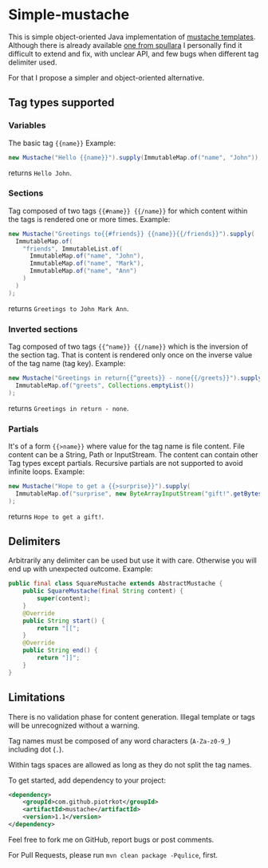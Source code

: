 # Simple-mustache
This is simple object-oriented Java implementation of 
[mustache templates](https://mustache.github.io/).
Although there is already available 
[one from spullara](https://github.com/spullara/mustache.java)
I personally find it difficult to extend and fix, with unclear API,
and few bugs when different tag delimiter used.

For that I propose a simpler and object-oriented alternative.

## Tag types supported

### Variables
The basic tag `{{name}}`
Example:
```java
new Mustache("Hello {{name}}").supply(ImmutableMap.of("name", "John"));
```
returns `Hello John`.

### Sections
Tag composed of two tags `{{#name}} {{/name}}` for which content within the tags
is rendered one or more times.
Example:
```java
new Mustache("Greetings to{{#friends}} {{name}}{{/friends}}").supply(
  ImmutableMap.of(
    "friends", ImmutableList.of(
      ImmutableMap.of("name", "John"),
      ImmutableMap.of("name", "Mark"),
      ImmutableMap.of("name", "Ann")
    )
  )
);
```
returns `Greetings to John Mark Ann`.

### Inverted sections
Tag composed of two tags `{{^name}} {{/name}}` which is the inversion of
the section tag. That is content is rendered only once on the inverse value 
of the tag name (tag key).
Example:
```java
new Mustache("Greetings in return{{^greets}} - none{{/greets}}").supply(
  ImmutableMap.of("greets", Collections.emptyList())
);
```
returns `Greetings in return - none`.

### Partials
It's of a form `{{>name}}` where value for the tag name is file content. 
File content can be a String, Path or InputStream. The content can contain
other Tag types except partials. Recursive partials are not supported to avoid
infinite loops.
Example:
```java
new Mustache("Hope to get a {{>surprise}}").supply(
  ImmutableMap.of("surprise", new ByteArrayInputStream("gift!".getBytes()))
);
```
returns `Hope to get a gift!`.

## Delimiters
Arbitrarily any delimiter can be used but use it with care. Otherwise you will
end up with unexpected outcome.
Example:
```java
public final class SquareMustache extends AbstractMustache {
    public SquareMustache(final String content) {
        super(content);
    }
    @Override
    public String start() {
        return "[[";
    }
    @Override
    public String end() {
        return "]]";
    }
}
```

## Limitations
There is no validation phase for content generation. Illegal template or tags
will be unrecognized without a warning.

Tag names must be composed of any word characters (`A-Za-z0-9_`) 
including dot (`.`).

Within tags spaces are allowed as long as they do not split the tag names.

To get started, add dependency to your project:
```xml
<dependency>
    <groupId>com.github.piotrkot</groupId>
    <artifactId>mustache</artifactId>
    <version>1.1</version>
</dependency>
```

Feel free to fork me on GitHub, report bugs or post comments.

For Pull Requests, please run `mvn clean package -Pqulice`, first.
